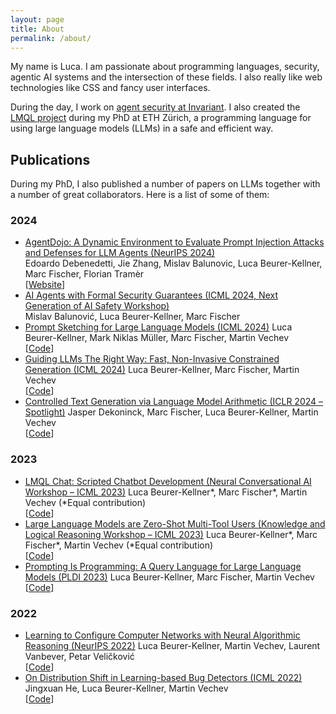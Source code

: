 ```yaml
---
layout: page
title: About
permalink: /about/
---
```


<p>
  My name is Luca. I am passionate about programming languages, security,
  agentic AI systems and the intersection of these fields. I also really like
  web technologies like CSS and fancy user interfaces.
</p>
<p>
  During the day, I work on
  <a href="https://www.invariantlabs.ai/">agent security at Invariant</a>. I
  also created the <a href="https://lmql.ai">LMQL project</a> during my PhD at
  ETH Zürich, a programming language for using large language models (LLMs) in a
  safe and efficient way.
</p>
<h2>Publications</h2>

<p>
  During my PhD, I also published a number of papers on LLMs together with a
  number of great collaborators. Here is a list of some of them:
</p>

<h3>2024</h3>
<ul class="publications">
  <li>
    <a href="https://arxiv.org/abs/2406.13352" target="_blank"
      >AgentDojo: A Dynamic Environment to Evaluate Prompt Injection Attacks and
      Defenses for LLM Agents (NeurIPS 2024)</a
    ><br />
    Edoardo Debenedetti, Jie Zhang, Mislav Balunovic, Luca Beurer-Kellner, Marc
    Fischer, Florian Tramèr<br />
    [<a href="https://agentdojo.spylab.ai" target="_blank">Website</a>]
  </li>

  <li>
    <a
      href="https://invariantlabs.ai/theme/research/ai_agents_with_formal_security.pdf"
      target="_blank"
      >AI Agents with Formal Security Guarantees (ICML 2024, Next Generation of
      AI Safety Workshop)</a
    ><br />
    Mislav Balunović, Luca Beurer-Kellner, Marc Fischer<br />
  </li>
  <li>
    <a href="https://arxiv.org/abs/2311.04954" target="_blank"
      >Prompt Sketching for Large Language Models (ICML 2024)</a
    >
    Luca Beurer-Kellner, Mark Niklas Müller, Marc Fischer, Martin Vechev<br />
    [<a href="https://github.com/eth-sri/lmql" target="_blank">Code</a>]
  </li>
  <li>
    <a href="https://arxiv.org/abs/2403.06988" target="_blank"
      >Guiding LLMs The Right Way: Fast, Non-Invasive Constrained Generation
      (ICML 2024)</a
    >
    Luca Beurer-Kellner, Marc Fischer, Martin Vechev<br />
    [<a href="https://github.com/eth-sri/domino" target="_blank">Code</a>]
  </li>
  <li>
    <a
      href="https://files.sri.inf.ethz.ch/website/papers/dekoninck2024controlled.pdf"
      target="_blank"
      >Controlled Text Generation via Language Model Arithmetic (ICLR 2024 –
      Spotlight)</a
    >
    Jasper Dekoninck, Marc Fischer, Luca Beurer-Kellner, Martin Vechev<br />
    [<a
      href="https://github.com/eth-sri/language-model-arithmetic"
      target="_blank"
      >Code</a
    >]
  </li>
</ul>

<h3>2023</h3>
<ul class="publications">
  <li>
    <a
      href="https://files.sri.inf.ethz.ch/website/papers/lmql_chat.pdf"
      target="_blank"
      >LMQL Chat: Scripted Chatbot Development (Neural Conversational AI
      Workshop – ICML 2023)</a
    >
    Luca Beurer-Kellner*, Marc Fischer*, Martin Vechev (*Equal contribution)<br />
    [<a href="https://github.com/eth-sri/lmql" target="_blank">Code</a>]
  </li>
  <li>
    <a
      href="https://files.sri.inf.ethz.ch/website/papers/lmql_actions.pdf"
      target="_blank"
      >Large Language Models are Zero-Shot Multi-Tool Users (Knowledge and
      Logical Reasoning Workshop – ICML 2023)</a
    >
    Luca Beurer-Kellner*, Marc Fischer*, Martin Vechev (*Equal contribution)<br />
    [<a href="https://github.com/eth-sri/lmql" target="_blank">Code</a>]
  </li>
  <li>
    <a href="https://arxiv.org/abs/2212.06094" target="_blank"
      >Prompting Is Programming: A Query Language for Large Language Models
      (PLDI 2023)</a
    >
    Luca Beurer-Kellner, Marc Fischer, Martin Vechev<br />
    [<a href="https://github.com/eth-sri/lmql" target="_blank">Code</a>]
  </li>
</ul>

<h3>2022</h3>
<ul class="publications">
  <li>
    <a href="https://arxiv.org/pdf/2211.01980.pdf" target="_blank"
      >Learning to Configure Computer Networks with Neural Algorithmic Reasoning
      (NeurIPS 2022)</a
    >
    Luca Beurer-Kellner, Martin Vechev, Laurent Vanbever, Petar Veličković<br />
    [<a
      href="https://github.com/eth-sri/learning-to-configure-networks#"
      target="_blank"
      >Code</a
    >]
  </li>
  <li>
    <a href="https://arxiv.org/pdf/2204.10049.pdf" target="_blank"
      >On Distribution Shift in Learning-based Bug Detectors (ICML 2022)</a
    >
    Jingxuan He, Luca Beurer-Kellner, Martin Vechev<br />
    [<a
      href="https://github.com/eth-sri/learning-real-bug-detector"
      target="_blank"
      >Code</a
    >]
  </li>
</ul>
